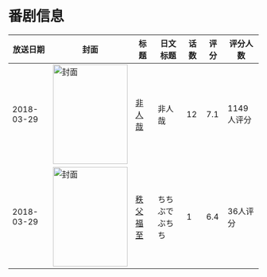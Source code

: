 # 番剧信息

|放送日期|封面|标题|日文标题|话数|评分|评分人数|
|---|---|---|---|---|---|---|
|2018-03-29|<img src="https://lain.bgm.tv/pic/cover/c/b7/b5/233593_r0O3D.jpg" alt="封面" style="width:150px;height:200px;object-fit:cover;">|[非人哉](https://bangumi.tv/subject/233593)|非人哉|12|7.1|1149人评分|
|2018-03-29|<img src="https://lain.bgm.tv/pic/cover/c/d7/ab/236098_C4n4R.jpg" alt="封面" style="width:150px;height:200px;object-fit:cover;">|[秩父福至](https://bangumi.tv/subject/236098)|ちちぶでぶちち|1|6.4|36人评分|
